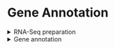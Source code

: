 <H1>Gene Annotation</H1>  

<details>  
<summary>RNA-Seq preparation</summary>  
	
<h4>Raw read QC</h4>  

Raw reads are saved at /redser5/raw/Meyer_GVTP_rnaseq/RM_8RNA_S-23-0084_GAP507-380985426.tar.gz   
They were QC'd with FastQC  
Script above: fastqc.sh  
Reports: fastqc_raw  

<h4>Filtering</h4>  

Filtering with fastp defaults was performed.  
Script: fastp.sh  
Reports: fastp_reports  

<h4>Initial alignment</h4>  

Initial alignment with Hisat resulted in poor mapping rate.  Easel prefers >=85% mapping per library.  Mapping and unmapped reads were put into separate files for further evaluation.  This was done by using the -F 4 and -f 4 flags to filter the .bam files.  Cut -f1 was used to get a list of read ids which was provided to seqtk to create the subset fastq files.  

Script: hisat/hisat.sh  
Mapping rates: hisat/flagstat_all.txt  


<h4>Contaminant filtering</h4>  

Unmapped reads were checked for contaminants.  Contaminant identification was done on the UCONN HPC using Kraken and the MiniKrakenv2 database saved there that contains bacteria, archaea, and virus.  There were a substantial number of hits to certain bacteria.  Results can be viewed in reports found above.  As output, Kraken provides separate fastq files for classified and unclassified reads, with classified being the fastq matching the contaminant database.  Unclassified reads were combined with the original mapped reads for a contaminant-filtered set of RNA-Seq.  

Script: kraken.sh   
Reports: kraken_reports      

<h4>Final alignment</h4>  

Mapping was redone with the contaminant filtered RNA-Seq.  

Script: hisat.sh (bottom for loop only)    

</details>

<details>
<summary>Gene annotation</summary>  


EASEL - transcript assembly, gene prediction, filtering, summary metrics  

Easel was run on the UCONN HPC but the output is saved at:  
 /redser5/projects/GVTP/gene_annotations  gvtp-easel.tar.gz  
 Command to run easel: nextflow.sh  
 Configurations for run: gvtp.yaml  

Scripts to run are saved above along with descriptive output such as metrics and the entap log.  

</details>
